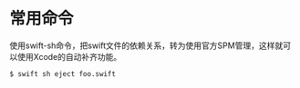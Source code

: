 # 常用命令

使用swift-sh命令，把swift文件的依赖关系，转为使用官方SPM管理，这样就可以使用Xcode的自动补齐功能。
```
$ swift sh eject foo.swift
```
